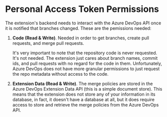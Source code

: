 # Personal Access Token Permissions

The extension's backend needs to interact with the Azure DevOps API once it is notified that branches changed. These are the pemissions needed:

1. **Code (Read & Write)**. Needed in order to get branches, create pull requests, and merge pull requests.

    It's very important to note that the repository code is never requested. It's not needed. The extension just cares about branch names, commit ids, and pull requests with no regard for the code in them. Unfortunately, Azure DevOps does not have more granular permissions to just request the repo metadata without access to the code.

2. **Extension Data (Read & Write)**. The merge policies are stored in the Azure DevOps Extension Data API (this is a simple document store). This means that the extension does not store any of your information in its database, in fact, it doesn't have a database at all, but it does require access to store and retrieve the merge policies from the Azure DevOps API.
